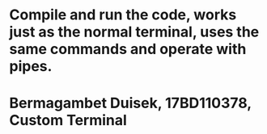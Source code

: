# Compile and run the code, works just as the normal terminal, uses the same commands and operate with pipes.
# Bermagambet Duisek, 17BD110378, Custom Terminal
